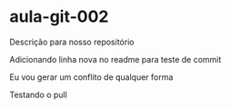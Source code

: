 # aula-git-002
Descrição para nosso repositório

Adicionando linha nova no readme para teste de commit

Eu vou gerar um conflito de qualquer forma

Testando o pull
